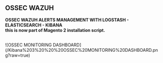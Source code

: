 ﻿OSSEC WAZUH
-------------

**OSSEC WAZUH ALERTS MANAGEMENT WITH LOGSTASH - ELASTICSEARCH - KIBANA**<br/>
**this is now part of Magento 2 installation script.**<br/>

<br/>
![OSSEC MONITORING DASHBOARD](/Kibana%203%20%20%20OSSEC%20MONITORING%20DASHBOARD.png?raw=true)
<br/>

